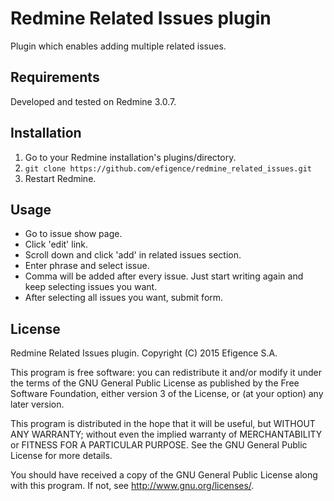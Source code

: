 # Redmine Related Issues plugin

Plugin which enables adding multiple related issues.

## Requirements

Developed and tested on Redmine 3.0.7.

## Installation

1. Go to your Redmine installation's plugins/directory.
2. `git clone https://github.com/efigence/redmine_related_issues.git`
3. Restart Redmine.

## Usage

* Go to issue show page.
* Click 'edit' link.
* Scroll down and click 'add' in related issues section.
* Enter phrase and select issue.
* Comma will be added after every issue. Just start writing again and keep selecting issues you want.
* After selecting all issues you want, submit form.


## License

  Redmine Related Issues plugin.
  Copyright (C) 2015 Efigence S.A.

  This program is free software: you can redistribute it and/or modify
  it under the terms of the GNU General Public License as published by
  the Free Software Foundation, either version 3 of the License, or
  (at your option) any later version.

  This program is distributed in the hope that it will be useful,
  but WITHOUT ANY WARRANTY; without even the implied warranty of
  MERCHANTABILITY or FITNESS FOR A PARTICULAR PURPOSE.  See the
  GNU General Public License for more details.

  You should have received a copy of the GNU General Public License
  along with this program.  If not, see <http://www.gnu.org/licenses/>.
